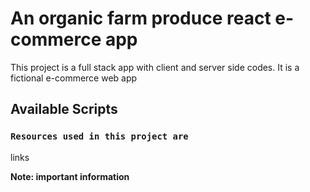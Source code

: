 # An organic farm produce react e-commerce app

This project is a full stack app with client and server side codes.
It is a fictional e-commerce web app

## Available Scripts

### `Resources used in this project are`

links[]()

**Note: important information**
